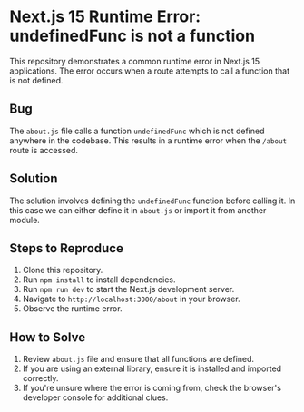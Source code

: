 # Next.js 15 Runtime Error: undefinedFunc is not a function

This repository demonstrates a common runtime error in Next.js 15 applications. The error occurs when a route attempts to call a function that is not defined.

## Bug
The `about.js` file calls a function `undefinedFunc` which is not defined anywhere in the codebase. This results in a runtime error when the `/about` route is accessed.

## Solution
The solution involves defining the `undefinedFunc` function before calling it. In this case we can either define it in `about.js` or import it from another module.

## Steps to Reproduce
1. Clone this repository.
2. Run `npm install` to install dependencies.
3. Run `npm run dev` to start the Next.js development server.
4. Navigate to `http://localhost:3000/about` in your browser.
5. Observe the runtime error.

## How to Solve
1. Review `about.js` file and ensure that all functions are defined.
2. If you are using an external library, ensure it is installed and imported correctly.
3. If you're unsure where the error is coming from, check the browser's developer console for additional clues.